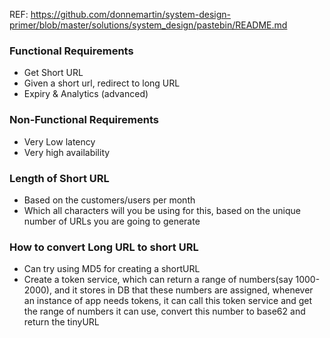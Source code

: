 REF: https://github.com/donnemartin/system-design-primer/blob/master/solutions/system_design/pastebin/README.md

### Functional Requirements
* Get Short URL
* Given a short url, redirect to long URL
* Expiry & Analytics (advanced)

### Non-Functional Requirements
* Very Low latency
* Very high availability


### Length of Short URL
* Based on the customers/users per month
* Which all characters will you be using for this, based on the unique number of URLs you are going to generate

### How to convert Long URL to short URL
* Can try using MD5 for creating a shortURL
* Create a token service, which can return a range of numbers(say 1000-2000), and it stores in DB that these numbers are assigned, whenever an instance of app needs tokens, it can call this token service and get the range of numbers it can use, convert this number to base62 and return the tinyURL
